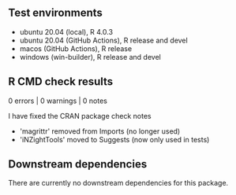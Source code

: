 ## Test environments
* ubuntu 20.04 (local), R 4.0.3
* ubuntu 20.04 (GitHub Actions), R release and devel
* macos (GitHub Actions), R release
* windows (win-builder), R release and devel

## R CMD check results

0 errors | 0 warnings | 0 notes

I have fixed the CRAN package check notes
* 'magrittr' removed from Imports (no longer used)
* 'iNZightTools' moved to Suggests (now only used in tests)

## Downstream dependencies

There are currently no downstream dependencies for this package.
